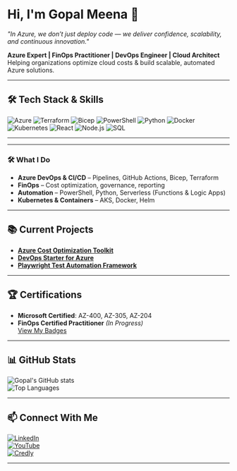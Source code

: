 # Hi, I'm Gopal Meena 👋  

*"In Azure, we don’t just deploy code — we deliver confidence, scalability, and continuous innovation."*

**Azure Expert | FinOps Practitioner | DevOps Engineer | Cloud Architect**  
Helping organizations optimize cloud costs & build scalable, automated Azure solutions.  

---

## 🛠️ **Tech Stack & Skills**
![Azure](https://img.shields.io/badge/Azure-Cloud-blue?logo=microsoft-azure)
![Terraform](https://img.shields.io/badge/Terraform-IaC-purple?logo=terraform)
![Bicep](https://img.shields.io/badge/Bicep-IaC-blue)
![PowerShell](https://img.shields.io/badge/PowerShell-Scripting-blue?logo=powershell)
![Python](https://img.shields.io/badge/Python-Automation-yellow?logo=python)
![Docker](https://img.shields.io/badge/Docker-Containers-blue?logo=docker)
![Kubernetes](https://img.shields.io/badge/Kubernetes-Orchestration-blue?logo=kubernetes)
![React](https://img.shields.io/badge/React-Frontend-blue?logo=react)
![Node.js](https://img.shields.io/badge/Node.js-Backend-green?logo=node.js)
![SQL](https://img.shields.io/badge/SQL-Database-orange)

---

---

### 🛠️ **What I Do**
- **Azure DevOps & CI/CD** – Pipelines, GitHub Actions, Bicep, Terraform  
- **FinOps** – Cost optimization, governance, reporting  
- **Automation** – PowerShell, Python, Serverless (Functions & Logic Apps)  
- **Kubernetes & Containers** – AKS, Docker, Helm  

---

## 📚 **Current Projects**
- [**Azure Cost Optimization Toolkit**](https://github.com/gopalfullstack/azure-cost-optimization)  
- [**DevOps Starter for Azure**](https://github.com/gopalfullstack/devops-starter)  
- [**Playwright Test Automation Framework**](https://github.com/gopalfullstack/playwright-automation)  

---

## 🏆 **Certifications**
- **Microsoft Certified**: AZ-400, AZ-305, AZ-204  
- **FinOps Certified Practitioner** *(In Progress)*  
[View My Badges](https://www.credly.com/users/gopal-meena)

---

## 📊 **GitHub Stats**
![Gopal's GitHub stats](https://github-readme-stats.vercel.app/api?username=gopalfullstack&show_icons=true&theme=radical)  
![Top Languages](https://github-readme-stats.vercel.app/api/top-langs/?username=gopalfullstack&layout=compact&theme=radical)

---

## 📫 **Connect With Me**
[![LinkedIn](https://img.shields.io/badge/LinkedIn-Connect-blue?logo=linkedin)](https://www.linkedin.com/in/gopal-meena-359b5b197/)  
[![YouTube](https://img.shields.io/badge/YouTube-Azure%20DevOps%20Academy-red?logo=youtube)](https://www.youtube.com/@azuredevopsacademy)  
[![Credly](https://img.shields.io/badge/Credly-Badges-orange?logo=credly)](https://www.credly.com/users/gopal-meena)  

---





